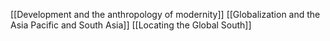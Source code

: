 [[Development and the anthropology of modernity]]
[[Globalization and the Asia Pacific and South Asia]]
[[Locating the Global South]]